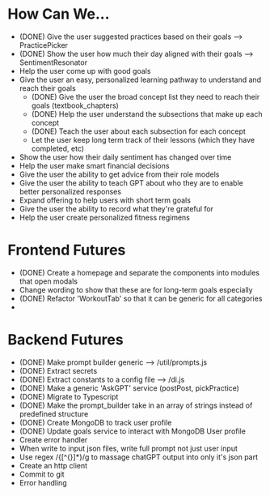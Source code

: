 # How Can We...
- (DONE) Give the user suggested practices based on their goals --> PracticePicker
- (DONE) Show the user how much their day aligned with their goals --> SentimentResonator
- Help the user come up with good goals
- Give the user an easy, personalized learning pathway to understand and reach their goals
    - (DONE) Give the user the broad concept list they need to reach their goals (textbook_chapters)
    - (DONE) Help the user understand the subsections that make up each concept
    - (DONE) Teach the user about each subsection for each concept
    - Let the user keep long term track of their lessons (which they have completed, etc)
- Show the user how their daily sentiment has changed over time
- Help the user make smart financial decisions
- Give the user the ability to get advice from their role models
- Give the user the ability to teach GPT about who they are to enable better personalized responses
- Expand offering to help users with short term goals
- Give the user the ability to record what they're grateful for
- Help the user create personalized fitness regimens


# Frontend Futures
- (DONE) Create a homepage and separate the components into modules that open modals
- Change wording to show that these are for long-term goals especially
- (DONE) Refactor 'WorkoutTab' so that it can be generic for all categories
- 

# Backend Futures
- (DONE) Make prompt builder generic --> /util/prompts.js
- (DONE) Extract secrets
- (DONE) Extract constants to a config file --> /di.js
- (DONE) Make a generic 'AskGPT' service (postPost, pickPractice)
- (DONE) Migrate to Typescript
- (DONE) Make the prompt_builder take in an array of strings instead of predefined structure
- (DONE) Create MongoDB to track user profile
- (DONE) Update goals service to interact with MongoDB User profile
- Create error handler
- When write to input json files, write full prompt not just user input
- Use regex /\{[^{}]*\}/g to massage chatGPT output into only it's json part
- Create an http client
- Commit to git
- Error handling




